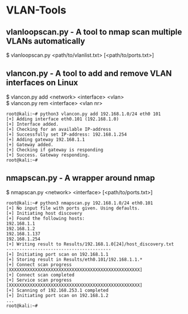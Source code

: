 # VLAN-Tools

## vlanloopscan.py - A tool to nmap scan multiple VLANs automatically

$ vlanloopscan.py &lt;path/to/vlanlist.txt&gt; [&lt;path/to/ports.txt&gt;]

## vlancon.py - A tool to add and remove VLAN interfaces on Linux  
  
$ vlancon.py add &lt;network&gt; &lt;interface&gt; &lt;vlan&gt;  
$ vlancon.py rem &lt;interface&gt; &lt;vlan nr&gt;

```
root@kali:~# python3 vlancon.py add 192.168.1.0/24 eth0 101  
[+] Adding interface eth0.101 (192.168.1.0)  
[+] Interface added.  
[+] Checking for an available IP-address   
[+] Successfully set IP-address: 192.168.1.254  
[+] Adding gateway 192.168.1.1  
[+] Gateway added.  
[+] Checking if gateway is responding  
[+] Success. Gateway responding.  
root@kali:~#  
```
  
## nmapscan.py - A wrapper around nmap  

$ nmapscan.py &lt;network&gt; &lt;interface&gt; [&lt;path/to/ports.txt&gt;]
```
root@kali:~# python3 nmapscan.py 192.168.1.0/24 eth0.101
[+] No input file with ports given. Using defaults.
[+] Initiating host discovery  
[+] Found the following hosts:  
192.168.1.1  
192.168.1.2  
192.168.1.137  
192.168.1.254  
[+] Writing result to Results/192.168.1.0[24]/host_discovery.txt  
----------------------------------------  
[+] Initiating port scan on 192.168.1.1  
[+] Storing result in Results/eth0.101/192.168.1.1.*  
[+] Connect scan progress  
[XXXXXXXXXXXXXXXXXXXXXXXXXXXXXXXXXXXXXXXXXXXXXXXXXX]  
[+] Connect scan completed  
[+] Service scan progress  
[XXXXXXXXXXXXXXXXXXXXXXXXXXXXXXXXXXXXXXXXXXXXXXXXXX]  
[+] Scanning of 192.168.253.1 completed  
[+] Initiating port scan on 192.168.1.2
...  
root@kali:~#
```
